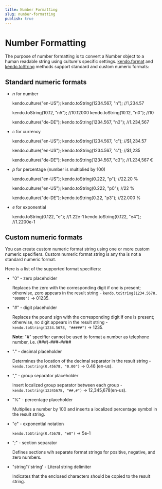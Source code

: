 ```yaml
---
title: Number Formatting
slug: number-formatting
publish: true
---
```


# Number Formatting

The purpose of number formatting is to convert a Number object to a human readable string using culture's specific settings. [kendo.format](http://docs.kendoui.com/api/framework/kendo#format) and [kendo.toString](http://docs.kendoui.com/api/framework/kendo#toString) methods support standard and custom numeric formats:

## Standard numeric formats

- *n* for number

    kendo.culture("en-US");
    kendo.toString(1234.567, "n"); //1,234.57

	kendo.toString(10.12, "n5"); //10.12000
	kendo.toString(10.12, "n0"); //10

    kendo.culture("de-DE");
    kendo.toString(1234.567, "n3"); //1.234,567

- *c* for currency

	kendo.culture("en-US");
    kendo.toString(1234.567, "c"); //$1,234.57

	kendo.culture("en-US");
	kendo.toString(1234.567, "c"); //$1,235

    kendo.culture("de-DE");
    kendo.toString(1234.567, "c3"); //1.234,567 €

- *p* for percentage (number is multiplied by 100)

	kendo.culture("en-US");
    kendo.toString(0.222, "p"); //22.20 %

	kendo.culture("en-US");
    kendo.toString(0.222, "p0"); //22 %

    kendo.culture("de-DE");
    kendo.toString(0.22, "p3"); //22.000 %

- *e* for exponential

   kendo.toString(0.122, "e"); //1.22e-1
   kendo.toString(0.122, "e4"); //1.2200e-1

## Custom numeric formats

You can create custom numeric format string using one or more custom numeric specifiers. Custom numeric format string is any tha is not a standard numeric format.

Here is a list of the supported format specifiers:

- "0" - zero placeholder

    Replaces the zero with the corresponding digit if one is present; otherwise, zero appears in the result string - `kendo.toString(1234.5678, "00000")` -> 01235.

- "#" - digit placeholder

    Replaces the pound sign with the corresponding digit if one is present; otherwise, no digit appears in the result string - `kendo.toString(1234.5678, "#####")` -> 1235.

    **Note**: "#" specifier cannot be used to format a number as telephone number, i.e. (###)-###-####

- "." - decimal placeholder

    Determines the location of the decimal separator in the result string - `kendo.tostring(0.45678, "0.00")` -> 0.46 (en-us).

- "," - group separator placeholder

    Insert localized group separator between each group - `kendo.tostring(12345678, "##,#")` -> 12,345,678(en-us).

- "%" - percentage placeholder

    Multiplies a number by 100 and inserts a localized percentage symbol in the result string.

- "e" - exponential notation

    `kendo.toString(0.45678, "e0")` -> 5e-1

- ";" - section separator

    Defines sections wih separate format strings for positive, negative, and zero numbers.

- "string"/'string' - Literal string delimiter

    Indicates that the enclosed characters should be copied to the result string.
